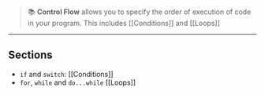 
> 📚 **Control Flow** allows you to specify the order of execution of code in your program. This includes [[Conditions]] and [[Loops]]

---
## Sections

- `if` and `switch`: [[Conditions]]
- `for`, `while` and `do...while` [[Loops]]